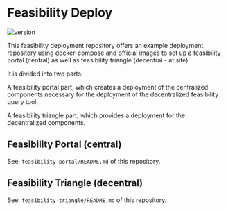 # Feasibility Deploy

[![version](https://img.shields.io/badge/version-5.4.6-green.svg)](https://github.com/medizininformatik-initiative/feasibility-deploy/releases)

This feasibility deployment repository offers an example deployment repository using docker-compose and official images to set up a feasibility portal (central) as well as feasibility triangle (decentral - at site)

It is divided into two parts:

A feasibility portal part, which creates a deployment of the centralized components necessary for the deployment of the decentralized feasibility query tool.

A feasibility triangle part, which provides a deployment for the decentralized components.


## Feasibility Portal (central)

See: `feasibility-portal/README.md` of this repository.

## Feasibility Triangle (decentral)

See: `feasibility-triangle/README.md` of this repository.
